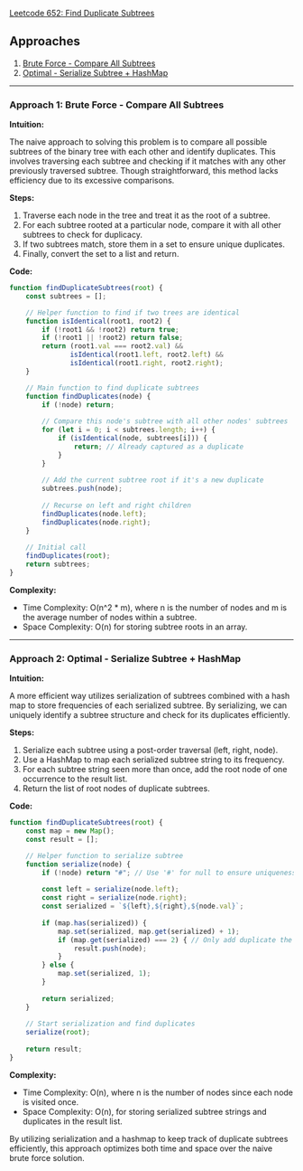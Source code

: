 [Leetcode 652: Find Duplicate Subtrees](https://leetcode.com/problems/find-duplicate-subtrees/)

## Approaches
1. [Brute Force - Compare All Subtrees](#approach-1)
2. [Optimal - Serialize Subtree + HashMap](#approach-2)

---

### Approach 1: Brute Force - Compare All Subtrees

**Intuition:**

The naive approach to solving this problem is to compare all possible subtrees of the binary tree with each other and identify duplicates. This involves traversing each subtree and checking if it matches with any other previously traversed subtree. Though straightforward, this method lacks efficiency due to its excessive comparisons.

**Steps:**

1. Traverse each node in the tree and treat it as the root of a subtree.
2. For each subtree rooted at a particular node, compare it with all other subtrees to check for duplicacy.
3. If two subtrees match, store them in a set to ensure unique duplicates.
4. Finally, convert the set to a list and return.

**Code:**

```javascript
function findDuplicateSubtrees(root) {
    const subtrees = [];

    // Helper function to find if two trees are identical
    function isIdentical(root1, root2) {
        if (!root1 && !root2) return true;
        if (!root1 || !root2) return false;
        return (root1.val === root2.val) &&
               isIdentical(root1.left, root2.left) &&
               isIdentical(root1.right, root2.right);
    }

    // Main function to find duplicate subtrees
    function findDuplicates(node) {
        if (!node) return;
        
        // Compare this node's subtree with all other nodes' subtrees
        for (let i = 0; i < subtrees.length; i++) {
            if (isIdentical(node, subtrees[i])) {
                return; // Already captured as a duplicate
            }
        }
        
        // Add the current subtree root if it's a new duplicate
        subtrees.push(node);
        
        // Recurse on left and right children
        findDuplicates(node.left);
        findDuplicates(node.right);
    }
    
    // Initial call
    findDuplicates(root);
    return subtrees;
}
```

**Complexity:**

- Time Complexity: O(n^2 * m), where n is the number of nodes and m is the average number of nodes within a subtree.
- Space Complexity: O(n) for storing subtree roots in an array.

---

### Approach 2: Optimal - Serialize Subtree + HashMap

**Intuition:**

A more efficient way utilizes serialization of subtrees combined with a hash map to store frequencies of each serialized subtree. By serializing, we can uniquely identify a subtree structure and check for its duplicates efficiently.

**Steps:**

1. Serialize each subtree using a post-order traversal (left, right, node).
2. Use a HashMap to map each serialized subtree string to its frequency.
3. For each subtree string seen more than once, add the root node of one occurrence to the result list.
4. Return the list of root nodes of duplicate subtrees.

**Code:**

```javascript
function findDuplicateSubtrees(root) {
    const map = new Map();
    const result = [];

    // Helper function to serialize subtree
    function serialize(node) {
        if (!node) return "#"; // Use '#' for null to ensure uniqueness
        
        const left = serialize(node.left);
        const right = serialize(node.right);
        const serialized = `${left},${right},${node.val}`;
        
        if (map.has(serialized)) {
            map.set(serialized, map.get(serialized) + 1);
            if (map.get(serialized) === 2) { // Only add duplicate the first time we encounter it as a duplicate
                result.push(node);
            }
        } else {
            map.set(serialized, 1);
        }
        
        return serialized;
    }
    
    // Start serialization and find duplicates
    serialize(root);
    
    return result;
}
```

**Complexity:**

- Time Complexity: O(n), where n is the number of nodes since each node is visited once.
- Space Complexity: O(n), for storing serialized subtree strings and duplicates in the result list. 

By utilizing serialization and a hashmap to keep track of duplicate subtrees efficiently, this approach optimizes both time and space over the naive brute force solution.

